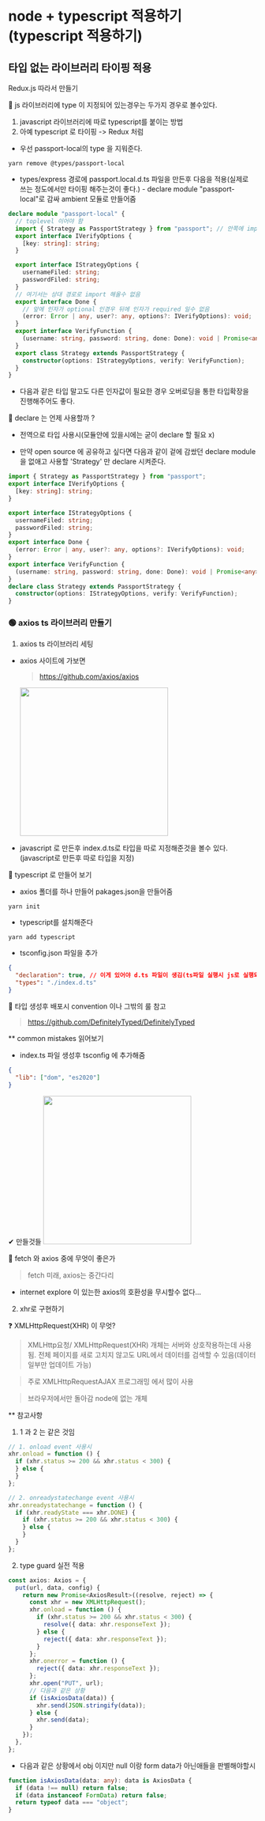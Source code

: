 # node + typescript 적용하기 (typescript 적용하기)

## 타입 없는 라이브러리 타이핑 적용

Redux.js 따라서 만들기

📍 js 라이브러리에 type 이 지정되어 있는경우는 두가지 경우로 볼수있다.

1. javascript 라이브러리에 따로 typescript를 붙이는 방법
2. 아예 typescript 로 타이핑 -> Redux 처럼

- 우선 passport-local의 type 을 지워준다.

```
yarn remove @types/passport-local
```

- types/express 경로에 passport.local.d.ts 파일을 만든후 다음을 적용(실제로 쓰는 정도에서만 타이핑 해주는것이 좋다.) - declare module "passport-local"로 감싸 ambient 모듈로 만들어줌

```ts
declare module "passport-local" {
  // toplevel 이어야 함
  import { Strategy as PassportStrategy } from "passport"; // 안쪽에 import 시켜줘야함
  export interface IVerifyOptions {
    [key: string]: string;
  }

  export interface IStrategyOptions {
    usernameFiled: string;
    passwordFiled: string;
  }
  // 여기서는 상대 경로로 import 해올수 없음
  export interface Done {
    // 앞에 인자가 optional 인경우 뒤에 인자가 required 일수 없음
    (error: Error | any, user?: any, options?: IVerifyOptions): void;
  }
  export interface VerifyFunction {
    (username: string, password: string, done: Done): void | Promise<any>;
  }
  export class Strategy extends PassportStrategy {
    constructor(options: IStrategyOptions, verify: VerifyFunction);
  }
}
```

- 다음과 같은 타입 말고도 다른 인자값이 필요한 경우 오버로딩을 통한 타입확장을 진행해주어도 좋다.

🚩 declare 는 언제 사용할까 ?

- 전역으로 타입 사용시(모듈안에 있을시에는 굳이 declare 할 필요 x)

- 만약 open source 에 공유하고 싶다면 다음과 같이 겉에 감쌌던 declare module 을 없애고 사용할 'Strategy' 만 declare 시켜준다.

```ts
import { Strategy as PassportStrategy } from "passport";
export interface IVerifyOptions {
  [key: string]: string;
}

export interface IStrategyOptions {
  usernameFiled: string;
  passwordFiled: string;
}
export interface Done {
  (error: Error | any, user?: any, options?: IVerifyOptions): void;
}
export interface VerifyFunction {
  (username: string, password: string, done: Done): void | Promise<any>;
}
declare class Strategy extends PassportStrategy {
  constructor(options: IStrategyOptions, verify: VerifyFunction);
}
```

### 🟢 axios ts 라이브러리 만들기

1. axios ts 라이브러리 세팅

- axios 사이트에 가보면

  > https://github.com/axios/axios

  <img src='./img/b_axios.png' width='300px'/>

- javascript 로 만든후 index.d.ts로 타입을 따로 지정해준것을 볼수 있다.(javascript로 만든후 따로 타입을 지정)

📍 typescript 로 만들어 보기

- axios 폴더를 하나 만들어 pakages.json을 만들어줌

```
yarn init
```

- typescript를 설치해준다

```
yarn add typescript
```

- tsconfig.json 파일을 추가

```json
{
  "declaration": true, // 이게 있어야 d.ts 파일이 생김(ts파일 실행시 js로 실행되면서 d.ts 파일이 생성됨)
  "types": "./index.d.ts"
}
```

🚩 타입 생성후 배포시 convention 이나 그밖의 룰 참고

> https://github.com/DefinitelyTyped/DefinitelyTyped

\*\* common mistakes 읽어보기

- index.ts 파일 생성후 tsconfig 에 추가해줌

```json
{
  "lib": ["dom", "es2020"]
}
```

✔ 만들것들
<img src='./img/b_axioslist.png' width='300px'/>

🚩 fetch 와 axios 중에 무엇이 좋은가

> fetch 미래, axios는 중간다리

- internet explore 이 있는한 axios의 호환성을 무시할수 없다...

2. xhr로 구현하기

❓ XMLHttpRequest(XHR) 이 무엇?

> XMLHttp요청/ XMLHttpRequest(XHR) 개체는 서버와 상호작용하는데 사용됨. 전체 페이지를 새로 고치지 않고도 URL에서 데이터를 검색할 수 있음(데이터 일부만 업데이트 가능)

> 주로 XMLHttpRequestAJAX 프로그래밍 에서 많이 사용

> 브라우저에서만 돌아감 node에 없는 개체

\*\* 참고사항

1. 1 과 2 는 같은 것임

```ts
// 1. onload event 사용시
xhr.onload = function () {
  if (xhr.status >= 200 && xhr.status < 300) {
  } else {
  }
};

// 2. onreadystatechange event 사용시
xhr.onreadystatechange = function () {
  if (xhr.readyState === xhr.DONE) {
    if (xhr.status >= 200 && xhr.status < 300) {
    } else {
    }
  }
};
```

2. type guard 실전 적용

```ts
const axios: Axios = {
  put(url, data, config) {
    return new Promise<AxiosResult>((resolve, reject) => {
      const xhr = new XMLHttpRequest();
      xhr.onload = function () {
        if (xhr.status >= 200 && xhr.status < 300) {
          resolve({ data: xhr.responseText });
        } else {
          reject({ data: xhr.responseText });
        }
      };
      xhr.onerror = function () {
        reject({ data: xhr.responseText });
      };
      xhr.open("PUT", url);
      // 다음과 같은 상황
      if (isAxiosData(data)) {
        xhr.send(JSON.stringify(data));
      } else {
        xhr.send(data);
      }
    });
  },
};
```

- 다음과 같은 상황에서 obj 이지만 null 이랑 form data가 아닌애들을 판별해야할시

```ts
function isAxiosData(data: any): data is AxiosData {
  if (data !== null) return false;
  if (data instanceof FormData) return false;
  return typeof data === "object";
}
```
